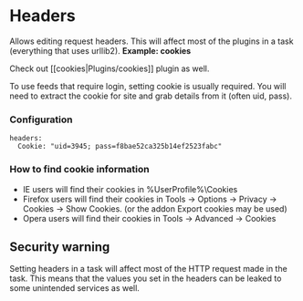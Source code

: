 # Headers

Allows editing request headers. This will affect most of the plugins in a task (everything that uses urllib2).
**Example: cookies**

Check out [[cookies|Plugins/cookies]] plugin as well.

To use feeds that require login, setting cookie is usually required. You will need to extract the cookie for site and grab details from it (often uid, pass).

### Configuration


    headers:
      Cookie: "uid=3945; pass=f8bae52ca325b14ef2523fabc"


### How to find cookie information

* IE users will find their cookies in %UserProfile%\Cookies
* Firefox users will find their cookies in Tools -> Options -> Privacy -> Cookies -> Show Cookies. (or the addon Export cookies may be used)
* Opera users will find their cookies in Tools -> Advanced -> Cookies

## Security warning

Setting headers in a task will affect most of the HTTP request made in the task. This means that the values you set in the headers can be leaked to some unintended services as well.

